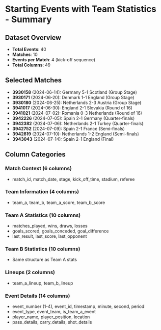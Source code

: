 # Starting Events with Team Statistics - Summary

## Dataset Overview

- **Total Events**: 40
- **Matches**: 10
- **Events per Match**: 4 (kick-off sequence)
- **Total Columns**: 49

## Selected Matches

- **3930158** (2024-06-14): Germany 5-1 Scotland (Group Stage)
- **3930171** (2024-06-20): Denmark 1-1 England (Group Stage)
- **3930180** (2024-06-25): Netherlands 2-3 Austria (Group Stage)
- **3941017** (2024-06-30): England 2-1 Slovakia (Round of 16)
- **3941021** (2024-07-02): Romania 0-3 Netherlands (Round of 16)
- **3942226** (2024-07-05): Spain 2-1 Germany (Quarter-finals)
- **3942382** (2024-07-06): Netherlands 2-1 Turkey (Quarter-finals)
- **3942752** (2024-07-09): Spain 2-1 France (Semi-finals)
- **3942819** (2024-07-10): Netherlands 1-2 England (Semi-finals)
- **3943043** (2024-07-14): Spain 2-1 England (Final)

## Column Categories

### Match Context (6 columns)
- match_id, match_date, stage, kick_off_time, stadium, referee

### Team Information (4 columns)
- team_a, team_b, team_a_score, team_b_score

### Team A Statistics (10 columns)
- matches_played, wins, draws, losses
- goals_scored, goals_conceded, goal_difference
- last_result, last_score, last_opponent

### Team B Statistics (10 columns)
- Same structure as Team A stats

### Lineups (2 columns)
- team_a_lineup, team_b_lineup

### Event Details (14 columns)
- event_number (1-4), event_id, timestamp, minute, second, period
- event_type, event_team, is_team_a_event
- player_name, player_position, location
- pass_details, carry_details, shot_details

